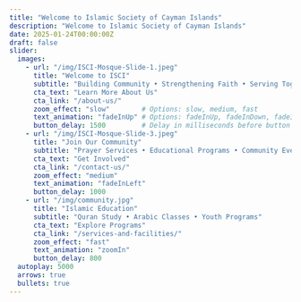 ```yaml
---
title: "Welcome to Islamic Society of Cayman Islands"
description: "Welcome to Islamic Society of Cayman Islands"
date: 2025-01-24T00:00:00Z
draft: false
slider:
  images:
    - url: "/img/ISCI-Mosque-Slide-1.jpeg"
      title: "Welcome to ISCI"
      subtitle: "Building Community • Strengthening Faith • Serving Together"
      cta_text: "Learn More About Us"
      cta_link: "/about-us/"
      zoom_effect: "slow"        # Options: slow, medium, fast
      text_animation: "fadeInUp" # Options: fadeInUp, fadeInDown, fadeInLeft, fadeInRight, zoomIn
      button_delay: 1500         # Delay in milliseconds before button appears
    - url: "/img/ISCI-Mosque-Slide-3.jpeg"
      title: "Join Our Community"
      subtitle: "Prayer Services • Educational Programs • Community Events"
      cta_text: "Get Involved"
      cta_link: "/contact-us/"
      zoom_effect: "medium"
      text_animation: "fadeInLeft"
      button_delay: 1000
    - url: "/img/community.jpg"
      title: "Islamic Education"
      subtitle: "Quran Study • Arabic Classes • Youth Programs"
      cta_text: "Explore Programs"
      cta_link: "/services-and-facilities/"
      zoom_effect: "fast"
      text_animation: "zoomIn"
      button_delay: 800
  autoplay: 5000
  arrows: true
  bullets: true
---
```

